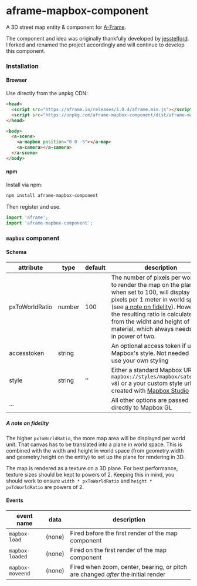 # aframe-mapbox-component

A 3D street map entity & component for [A-Frame](https://aframe.io).


The component and idea was originally thankfully developed by [jesstelford](https://github.com/jesstelford). I forked and renamed the project accordingly and will continue to develop this component.

### Installation

#### Browser

Use directly from the unpkg CDN:

```html
<head>
  <script src="https://aframe.io/releases/1.0.4/aframe.min.js"></script>
  <script src="https://unpkg.com/aframe-mapbox-component/dist/aframe-mapbox-component.min.js"></script>
</head>

<body>
  <a-scene>
    <a-mapbox position="0 0 -5"></a-map>
    <a-camera></a-camera>
  </a-scene>
</body>
```

#### npm

Install via npm:

```bash
npm install aframe-mapbox-component
```

Then register and use.

```javascript
import 'aframe';
import 'aframe-mapbox-component';
```

### `mapbox` component

#### Schema

| attribute | type | default | description |
|---|---|---|---|
| pxToWorldRatio | number | 100 | The number of pixels per world unit to render the map on the plane. ie; when set to 100, will display 100 pixels per 1 meter in world space. (see [a note on fidelity](#a-note-on-fidelity)). However the resulting ratio is calculated from the widht and height of the material, which always needs to be in power of two. |
| accesstoken | string | | An optional access token if using Mapbox's style. Not needed if you use your own styling |
| style | string | '' | Either a standard Mapbox URL (like `mapbox://styles/mapbox/satellite-v8`) or a your custom style url created with [Mapbox Studio](https://www.mapbox.com/mapbox-studio/) |
| ... | | | All other options are passed directly to Mapbox GL |

##### A note on fidelity

The higher `pxToWorldRatio`, the more map area will be displayed per world
unit. That canvas has to be translated into a plane in world space. This is
combined with the width and height in world space (from geometry.width and
geometry.height on the entity) to set up the plane for rendering in 3D.

The map is rendered as a texture on a 3D plane. For best performance, texture
sizes should be kept to powers of 2. Keeping this in mind, you should work to
ensure `width * pxToWorldRatio` and `height * pxToWorldRatio` are powers of 2.

#### Events

| event name | data | description |
|---|---|---|
| `mapbox-load` | (none) | Fired before the first render of the map component |
| `mapbox-loaded` | (none) | Fired on the first render of the map component |
| `mapbox-moveend` | (none) | Fired when zoom, center, bearing, or pitch are changed _after_ the initial render |
